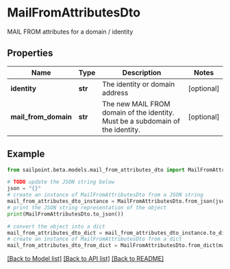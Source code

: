 # MailFromAttributesDto

MAIL FROM attributes for a domain / identity

## Properties

Name | Type | Description | Notes
------------ | ------------- | ------------- | -------------
**identity** | **str** | The identity or domain address | [optional] 
**mail_from_domain** | **str** | The new MAIL FROM domain of the identity. Must be a subdomain of the identity. | [optional] 

## Example

```python
from sailpoint.beta.models.mail_from_attributes_dto import MailFromAttributesDto

# TODO update the JSON string below
json = "{}"
# create an instance of MailFromAttributesDto from a JSON string
mail_from_attributes_dto_instance = MailFromAttributesDto.from_json(json)
# print the JSON string representation of the object
print(MailFromAttributesDto.to_json())

# convert the object into a dict
mail_from_attributes_dto_dict = mail_from_attributes_dto_instance.to_dict()
# create an instance of MailFromAttributesDto from a dict
mail_from_attributes_dto_from_dict = MailFromAttributesDto.from_dict(mail_from_attributes_dto_dict)
```
[[Back to Model list]](../README.md#documentation-for-models) [[Back to API list]](../README.md#documentation-for-api-endpoints) [[Back to README]](../README.md)


